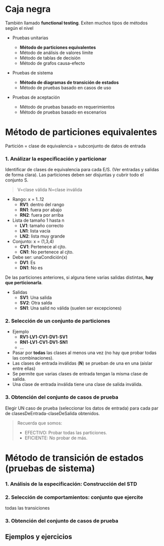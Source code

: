 # Caja negra

También llamado **functional testing**. Exiten muchos tipos de métodos según el nivel
* Pruebas unitarias
  * **Método de particiones equivalentes**
  * Método de análisis de valores límite
  * Método de tablas de decisión
  * Método de grafos causa-efecto

* Pruebas de sistema
  * **Método de diagramas de transición de estados**
  * Método de pruebas basado en casos de uso

* Pruebas de aceptación
  * Método de pruebas basado en requerimientos
  * Método de pruebas basado en escenarios

# Método de particiones equivalentes
Partición = clase de equivalencia = subconjunto de datos de entrada

### 1. Análizar la especificación y particionar
Identificar de clases de equivalencia para cada E/S. (Ver entradas y salidas de forma clara).
Las particiones deben ser disjuntas y cubrir todo el conjunto S.

> V=clase válida N=clase inválida

* Rango: x = 1..12
  * **RV1**: dentro del rango
  * **RN1**: fuera por abajo
  * **RN2**: fuera por arriba
* Lista de tamaño 1 hasta n
  * **LV1**: tamaño correcto
  * **LN1**: lista vacía
  * **LN2**: lista muy grande
* Conjunto: x = (1,3,4)
  * **CV1**: Pertenece al cjto.
  * **CN1**: No pertenece al cjto.
* Debe ser: unaCondición(x)
  * **DV1**: Es
  * **DN1**: No es

De las particiones anteriores, si alguna tiene varias salidas distintas, **hay que perticionarla**.

* Salidas
  * **SV1**: Una salida
  * **SV2**: Otra salda
  * **SN1**: Una salid no válida (suelen ser excepciones)

### 2. Selección de un conjunto de particiones
* Ejemplo
  * **RV1**-**LV1**-**CV1**-**DV1**-**SV1**
  * **RN1**-**LV1**-**CV1**-**DV1**-**SN1**
  * ...
* Pasar por **todas** las clases al menos una vez (no hay que probar todas las combinaciones).
* Las clases de entrada inválidas (**N**) se prueban de una en una (aislar entre ellas)
* Se permite que varias clases de entrada tengan la misma clase de salida.
* Una clase de entrada inválida tiene una clase de salida inválida.

### 3. Obtención del conjunto de casos de prueba
Elegir UN caso de prueba (seleccionar los datos de entrada) para cada par de clasesDeEntrada-claseDeSalida obtenidos.

> Recuerda que somos:
> * EFECTIVO: Probar todas las particiones.
> * EFICIENTE: No probar de más.

# Método de transición de estados (pruebas de sistema)

### 1. Análisis de la especificación: Construcción del STD 

### 2. Selección de comportamientos: conjunto que ejercite
todas las transiciones

### 3. Obtención del conjunto de casos de prueba


## Ejemplos y ejercicios
